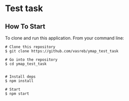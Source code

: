 # Test task #


## How To Start ##
To clone and run this application. From your command line:

```
# Clone this repository
$ git clone https://github.com/vasreb/ymap_test_task

# Go into the repository
$ cd ymap_test_task


# Install deps
$ npm install

# Start
$ npm start
```